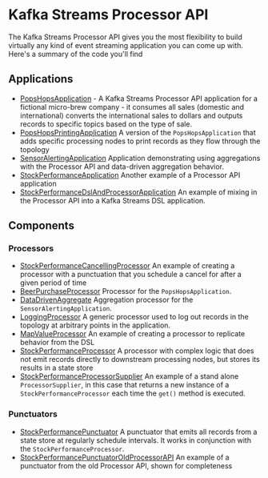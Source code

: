 # Kafka Streams Processor API
  

The Kafka Streams Processor API gives you the most flexibility to build virtually any kind of event streaming application you can come up with.  Here's a summary of the code you'll find

## Applications

* [PopsHopsApplication](PopsHopsApplication.java) - A Kafka Streams Processor API application for a fictional micro-brew company - it consumes all sales (domestic and international) converts the international sales to dollars and outputs records to specific topics based on the type of sale.
* [PopsHopsPrintingApplication](PopsHopsPrintingApplication.java) A version of the `PopsHopsApplication` that adds specific processing nodes to print records as they flow through the topology
* [SensorAlertingApplication](SensorAlertingApplication.java) Application demonstrating using aggregations with the Processor API and data-driven aggregation behavior.
* [StockPerformanceApplication](StockPerformanceApplication.java) Another example of a Processor API application
* [StockPerformanceDslAndProcessorApplication](StockPerformanceDslAndProcessorApplication.java) An example of mixing in the Processor API into a Kafka Streams DSL application.

## Components

### Processors
 
* [StockPerformanceCancellingProcessor](cancellation/StockPerformanceCancellingProcessor.java) An example of creating a processor with a punctuation that you schedule a cancel for after a given period of time
* [BeerPurchaseProcessor](processor/BeerPurchaseProcessor.java) Processor for the `PopsHopsApplication`.
* [DataDrivenAggregate](processor/DataDrivenAggregate.java) Aggregation processor for the `SensorAlertingApplication`.
* [LoggingProcessor](processor/LoggingProcessor.java) A generic processor used to log out records in the topology at arbitrary points in the application.
* [MapValueProcessor](processor/MapValueProcessor.java) An example of creating a processor to replicate behavior from the DSL
* [StockPerformanceProcessor](processor/StockPerformanceProcessor.java) A processor with complex logic that does not emit records directly to downstream processing nodes, but stores its results in a state store
* [StockPerformanceProcessorSupplier](processor/StockPerformanceProcessorSupplier.java) An example of a stand alone `ProcessorSupplier`, in this case that returns a new instance of a `StockPerformanceProcessor` each time the `get()` method is executed.

### Punctuators

* [StockPerformancePunctuator](punctuator/StockPerformancePunctuator.java) A punctuator that emits all records from a state store at regularly schedule intervals.  It works in conjunction with the `StockPerformanceProcessor`.
* [StockPerformancePunctuatorOldProcessorAPI](punctuator/StockPerformancePunctuatorOldProcessorAPI.java) An example of a punctuator from the old Processor API, shown for completeness
